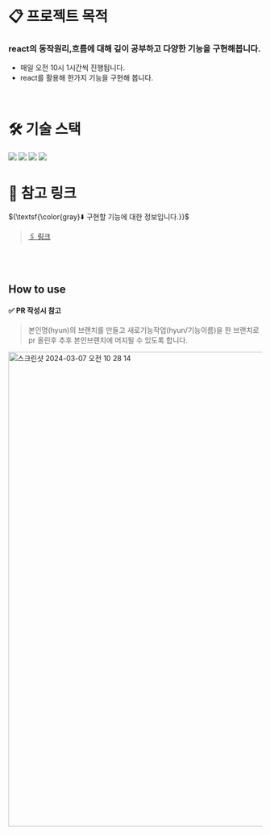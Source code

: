 
# 📋 프로젝트 목적 
### react의 동작원리,흐름에 대해 깊이 공부하고 다양한 기능을 구현해봅니다. 
+ 매일 오전 10시 1시간씩 진행됩니다. 
+ react를 활용해 한가지 기능을 구현해 봅니다.

<br />

# 🛠️ 기술 스택

<img src="https://img.shields.io/badge/Sass-CC6699?style=flat-square&logo=Sass&logoColor=white">
<img src="https://img.shields.io/badge/Tailwind CSS-06B6D4?style=flat-square&logo=Tailwind CSS&logoColor=white">
<img src="https://img.shields.io/badge/StyledComponents-DB7093?style=flat-square&logo=StyledComponents&logoColor=white">
<img src="https://img.shields.io/badge/React-61DAFB?style=flat-square&logo=React&logoColor=white">


<br />

# 📌 참고 링크 

${\textsf{\color{gray}⬇️ 구현할 기능에 대한 정보입니다.}}$

> [🖇️ 링크](https://glory-cornflower-db3.notion.site/7b65d420ff694709914e1c7b79fabd95?pvs=4)


<br /><br />
## How to use
#### ✅ PR 작성시 참고 

> 본인명(hyun)의 브랜치를 만들고 새로기능작업(hyun/기능이름)을 한 브랜치로 pr 올린후 추후 본인브랜치에 머지될 수 있도록 합니다.
<img width="942" alt="스크린샷 2024-03-07 오전 10 28 14" src="https://github.com/hyun522/react-study/assets/134246845/dbe55316-a8b5-47e8-a182-3b0905f8687c">
